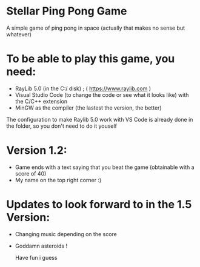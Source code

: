 # Stellar Ping Pong Game

A simple game of ping pong in space (actually that makes no sense but whatever)

# To be able to play this game, you need:
- RayLib 5.0 (in the C:/ disk) ; ( https://www.raylib.com )
- Visual Studio Code (to change the code or see what it looks like) with the C/C++ extension
- MinGW as the compiler (the lastest the version, the better)

The configuration to make Raylib 5.0 work with VS Code is already done in the folder, so you don't need to do it youself

# Version 1.2:

- Game ends with a text saying that you beat the game (obtainable with a score of 40)
- My name on the top right corner :)

# Updates to look forward to in the 1.5 Version:

- Changing music depending on the score
- Goddamn asteroids !

  Have fun i guess 
